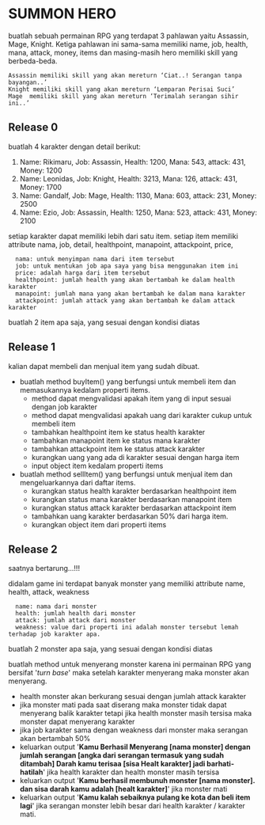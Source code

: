 # SUMMON HERO

buatlah sebuah permainan RPG yang terdapat 3 pahlawan yaitu Assassin, Mage, Knight. Ketiga pahlawan ini sama-sama memiliki name, job, health, mana, attack, money, items dan masing-masih hero memiliki skill yang berbeda-beda.

```text
Assassin memiliki skill yang akan mereturn ‘Ciat..! Serangan tanpa bayangan..’
Knight memiliki skill yang akan mereturn ‘Lemparan Perisai Suci’
Mage  memiliki skill yang akan mereturn ‘Terimalah serangan sihir ini..’
```

## Release 0
buatlah 4 karakter dengan detail berikut:


1. Name: Rikimaru, Job: Assassin, Health: 1200, Mana: 543, attack: 431, Money: 1200
2. Name: Leonidas, Job: Knight, Health: 3213, Mana: 126, attack: 431, Money: 1700
3. Name: Gandalf, Job: Mage, Health: 1130, Mana: 603, attack: 231, Money: 2500
4. Name: Ezio, Job: Assassin, Health: 1250, Mana: 523, attack: 431, Money: 2100

setiap karakter dapat memiliki lebih dari satu item. setiap item memiliki attribute nama, job, detail, healthpoint, manapoint, attackpoint, price,

```
  nama: untuk menyimpan nama dari item tersebut
  job: untuk mentukan job apa saya yang bisa menggunakan item ini
  price: adalah harga dari item tersebut
  healthpoint: jumlah health yang akan bertambah ke dalam health karakter
  manapoint: jumlah mana yang akan bertambah ke dalam mana karakter
  attackpoint: jumlah attack yang akan bertambah ke dalam attack karakter
```

buatlah 2 item apa saja, yang sesuai dengan kondisi diatas

## Release 1

kalian dapat membeli dan menjual item yang sudah dibuat.

  - buatlah method buyItem() yang berfungsi untuk membeli item dan memasukannya kedalam properti items.
    - method dapat mengvalidasi apakah item yang di input sesuai dengan job karakter
    - method dapat mengvalidasi apakah uang dari karakter cukup untuk membeli item
    - tambahkan healthpoint item ke status health karakter
    - tambahkan manapoint item ke status mana karakter
    - tambahkan attackpoint item ke status attack karakter
    - kurangkan uang yang ada di karakter sesuai dengan harga item
    - input object item kedalam properti items
  - buatlah method sellItem() yang berfungsi untuk menjual item dan mengeluarkannya dari daftar items.
    - kurangkan status health karakter berdasarkan healthpoint item
    - kurangkan status mana karakter berdasarkan manapoint item
    - kurangkan status attack karakter berdasarkan attackpoint item
    - tambahkan uang karakter berdasarkan 50% dari harga item.
    - kurangkan object item dari properti items

## Release 2

saatnya bertarung...!!!

didalam game ini terdapat banyak monster yang memiliki attribute
name, health, attack, weakness

```
  name: nama dari monster
  health: jumlah health dari monster
  attack: jumlah attack dari monster
  weakness: value dari properti ini adalah monster tersebut lemah terhadap job karakter apa.
```

buatlah 2 monster apa saja, yang sesuai dengan kondisi diatas

buatlah method untuk menyerang monster karena ini permainan RPG yang bersifat '*turn base*' maka setelah karakter menyerang maka monster akan menyerang.
  - health monster akan berkurang sesuai dengan jumlah attack karakter
  - jika monster mati pada saat diserang maka monster tidak dapat menyerang balik karakter tetapi jika health monster masih tersisa maka monster dapat menyerang karakter
  - jika job karakter sama dengan weakness dari monster maka serangan akan bertambah 50%
  - keluarkan output '**Kamu Berhasil Menyerang [nama monster] dengan jumlah serangan [angka dari serangan termasuk yang sudah ditambah] Darah kamu terisaa [sisa Healt karakter] jadi barhati-hatilah**' jika health karakter dan health monster masih tersisa
  - keluarkan output '**Kamu berhasil membunuh monster [nama monster]. dan sisa darah kamu adalah [healt karakter]**' jika monster mati
  - keluarkan output '**Kamu kalah sebaiknya pulang ke kota dan beli item lagi**' jika serangan monster lebih besar dari health karakter / karakter mati.
